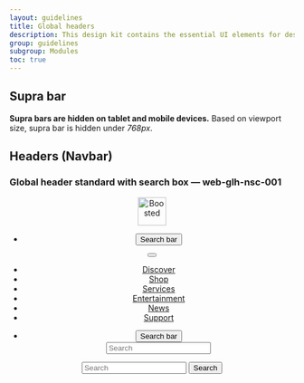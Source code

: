 ```yaml
---
layout: guidelines
title: Global headers
description: This design kit contains the essential UI elements for designing, prototyping and building Orange products and services on the web.
group: guidelines
subgroup: Modules
toc: true
---
```


<main>
  <div class="container">
    <h2 id="suprabar">Supra bar</h2>
    <p>
      <strong>Supra bars are hidden on tablet and mobile devices.</strong>
      Based on viewport size, supra bar is hidden under <var>768px</var>.
    </p>
  </div>
  <div class="container">
    <h2 id="navbar" class="mt-5">Headers (Navbar)</h2>
  </div>
  <div class="container">
    <h3 class="mt-5 h5">Global header standard with search box — <a id="web-glh-obs-002" class="ui-kit-id">web-glh-nsc-001</a></h3>
  </div>
  <header>
    <nav class="navbar navbar-dark bg-dark navbar-expand-md" role="navigation">
      <div class="container-lg flex-sm-wrap flex-md-nowrap">
        <a class="navbar-brand" href="#">
          <img src="/docs/5.0/assets/brand/orange-logo.svg" width="50" height="50" role="img" alt="Boosted" loading="lazy">
        </a>
        <ul class="navbar-nav d-md-none flex-row ml-auto">
          <li class="nav-item">
            <button type="button" class="nav-link btn btn-icon nav-icon svg-search collapsed" data-toggle="collapse" data-target="#search-9" aria-expanded="false" aria-controls="search-9">
            <span class="visually-hidden">Search bar</span>
            </button>
          </li>
        </ul>
        <button class="navbar-toggler d-md-none collapsed" type="button" data-toggle="collapse" data-target="#collapsing-navbar9" aria-controls="collapsing-navbar9" aria-expanded="false" aria-label="Toggle navigation">
        <span aria-hidden="true" class="navbar-toggler-icon"></span>
        </button>
        <div class="navbar-collapse justify-content-between collapse" id="collapsing-navbar9">
          <ul class="navbar-nav ml-auto">
            <li class="nav-item"><a class="nav-link active" href="#">Discover</a></li>
            <li class="nav-item"><a class="nav-link" href="#">Shop</a></li>
            <li class="nav-item"><a class="nav-link" href="#">Services</a></li>
            <li class="nav-item"><a class="nav-link" href="#">Entertainment</a></li>
            <li class="nav-item"><a class="nav-link" href="#">News</a></li>
            <li class="nav-item"><a class="nav-link" href="#">Support</a></li>
          </ul>
        </div>
        <ul class="navbar-nav d-none d-md-flex">
          <li class="nav-item">
            <button type="button" class="nav-link btn btn-icon nav-icon svg-search collapsed" data-toggle="collapse" data-target="#search-9" aria-expanded="false" aria-controls="search-9">
            <span class="visually-hidden">Search bar</span>
            </button>
          </li>
                <form class="d-flex">
        <input class="form-control me-2" type="search" placeholder="Search" aria-label="Search">
      </form>
        </ul>
      </div>
    </nav>
    <div class="collapse bg-dark" id="search-9">
      <form class="container-lg d-flex py-3" role="search">
        <input type="search" class="form-control form-control-lg bg-dark" placeholder="Search" aria-label="Search">
        <button class="btn btn-inverse btn-secondary btn-lg" type="submit">Search</button>
      </form>
    </div>
  </header>
</main>